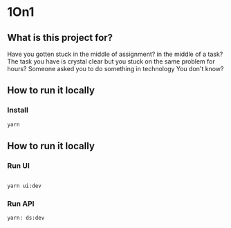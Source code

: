 # 1On1

## What is this project for?

Have you gotten stuck in the middle of assignment? in the middle of a task?
The task you have is crystal clear but you stuck on the same problem for hours?
Someone asked you to do something in technology You don't know?

## How to run it locally

### Install

```bash
yarn
```

## How to run it locally

### Run UI

```bash

yarn ui:dev
```

### Run API

```bash
yarn: ds:dev
```

